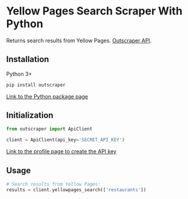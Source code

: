 # Yellow Pages Search Scraper With Python

Returns search results from Yellow Pages. [Outscraper API](https://app.outscraper.cloud/api-docs#tag/Businesses-and-POI/paths/~1yellowpages-search/get).

## Installation

Python 3+
```bash
pip install outscraper
```

[Link to the Python package page](https://pypi.org/project/outscraper/)

## Initialization
```python
from outscraper import ApiClient

client = ApiClient(api_key='SECRET_API_KEY')
```
[Link to the profile page to create the API key](https://app.outscraper.com/profile)

## Usage

```python
# Search results from Yellow Pages:
results = client.yellowpages_search(['restaurants'])
```

